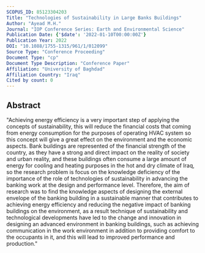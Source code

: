 ```yaml
---
SCOPUS_ID: 85123304203
Title: "Technologies of Sustainability in Large Banks Buildings"
Author: "Ayead M.H."
Journal: "IOP Conference Series: Earth and Environmental Science"
Publication Date: {'$date': '2022-01-10T00:00:00Z'}
Publication Year: 2022
DOI: "10.1088/1755-1315/961/1/012099"
Source Type: "Conference Proceeding"
Document Type: "cp"
Document Type Description: "Conference Paper"
Affiliation: "University of Baghdad"
Affiliation Country: "Iraq"
Cited by count: 0
---
```


## Abstract
"Achieving energy efficiency is a very important step of applying the concepts of sustainability, this will reduce the financial costs that coming from energy consumption for the purposes of operating HVAC system so this concept will give a great effect on the environment and the economic aspects. Bank buildings are represented of the financial strength of the country, as they have a strong and direct impact on the reality of society and urban reality, and these buildings often consume a large amount of energy for cooling and heating purposes in the hot and dry climate of Iraq, so the research problem is focus on the knowledge deficiency of the importance of the role of technologies of sustainability in advancing the banking work at the design and performance level. Therefore, the aim of research was to find the knowledge aspects of designing the external envelope of the banking building in a sustainable manner that contributes to achieving energy efficiency and reducing the negative impact of banking buildings on the environment, as a result technique of sustainability and technological developments have led to the change and innovation in designing an advanced environment in banking buildings, such as achieving communication in the work environment in addition to providing comfort to the occupants in it, and this will lead to improved performance and production."
